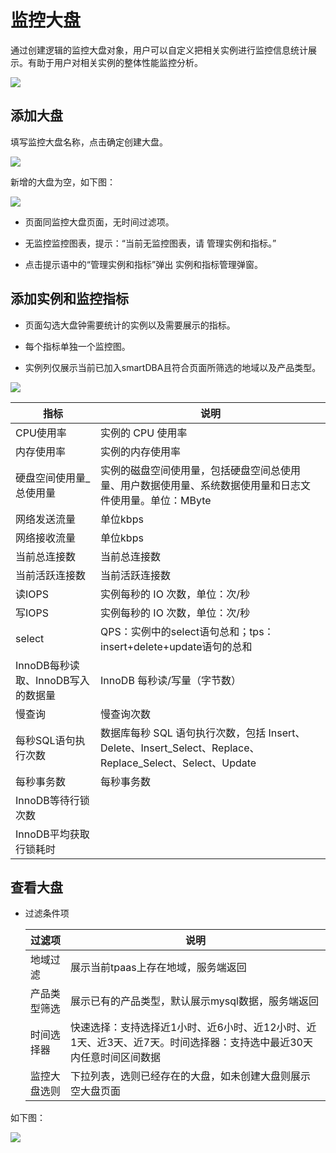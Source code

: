 # 监控大盘

通过创建逻辑的监控大盘对象，用户可以自定义把相关实例进行监控信息统计展示。有助于用户对相关实例的整体性能监控分析。

![](../../Image/Document/monitor_market1.png)

## 添加大盘

填写监控大盘名称，点击确定创建大盘。

![](../../Image/Document/monitor_market2.png)


新增的大盘为空，如下图：

![](../../Image/Document/monitor_market3.png)

* 页面同监控大盘页面，无时间过滤项。

* 无监控监控图表，提示：“当前无监控图表，请 管理实例和指标。”

* 点击提示语中的“管理实例和指标”弹出 实例和指标管理弹窗。

## 添加实例和监控指标

* 页面勾选大盘钟需要统计的实例以及需要展示的指标。

* 每个指标单独一个监控图。

* 实例列仅展示当前已加入smartDBA且符合页面所筛选的地域以及产品类型。

![](../../Image/Document/monitor_market4.png)

| 指标                                  | 说明                                                         |
| ------------------------------------- | ------------------------------------------------------------ |
| CPU使用率                             | 实例的 CPU 使用率                                            |
| 内存使用率                            | 实例的内存使用率                                             |
| 硬盘空间使用量_总使用量               | 实例的磁盘空间使用量，包括硬盘空间总使用量、用户数据使用量、系统数据使用量和日志文件使用量。单位：MByte |
| 网络发送流量                          | 单位kbps                                                     | 
| 网络接收流量                          | 单位kbps                                                     | 
| 当前总连接数                          | 当前总连接数                                                             |
| 当前活跃连接数                        | 当前活跃连接数                                                             |
| 读IOPS                                | 实例每秒的 IO 次数，单位：次/秒                              |
| 写IOPS                                | 实例每秒的 IO 次数，单位：次/秒                              |
| select                                | QPS：实例中的select语句总和；tps：insert+delete+update语句的总和 |
| InnoDB每秒读取、InnoDB写入的数据量    | InnoDB 每秒读/写量（字节数）                                |
| 慢查询                                | 慢查询次数                                                   |
| 每秒SQL语句执行次数                   | 数据库每秒 SQL 语句执行次数，包括  Insert、Delete、Insert_Select、Replace、Replace_Select、Select、Update |
| 每秒事务数                            | 每秒事务数                                                   |
| InnoDB等待行锁次数                    |                                                              |
| InnoDB平均获取行锁耗时                |                                                              |

## 查看大盘

* 过滤条件项

	| 过滤项       | 说明                                                         |
    | ------------ | ------------------------------------------------------------ |
    | 地域过滤     | 展示当前tpaas上存在地域，服务端返回 |
    | 产品类型筛选 | 展示已有的产品类型，默认展示mysql数据，服务端返回 |
    | 时间选择器   | 快速选择：支持选择近1小时、近6小时、近12小时、近1天、近3天、近7天。时间选择器：支持选中最近30天内任意时间区间数据|
    | 监控大盘选则 | 下拉列表，选则已经存在的大盘，如未创建大盘则展示空大盘页面 |  

如下图：

![](../../Image/Document/monitor_market6.png)


